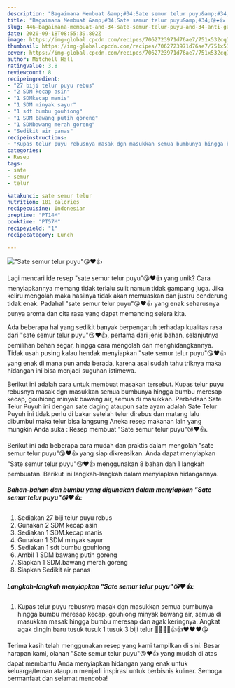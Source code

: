 ```yaml
---
description: "Bagaimana Membuat &amp;#34;Sate semur telur puyu&amp;#34;😘❤️👍 Anti Gagal"
title: "Bagaimana Membuat &amp;#34;Sate semur telur puyu&amp;#34;😘❤️👍 Anti Gagal"
slug: 446-bagaimana-membuat-and-34-sate-semur-telur-puyu-and-34-anti-gagal
date: 2020-09-18T08:55:39.802Z
image: https://img-global.cpcdn.com/recipes/7062723971d76ae7/751x532cq70/sate-semur-telur-puyu😘❤️👍-foto-resep-utama.jpg
thumbnail: https://img-global.cpcdn.com/recipes/7062723971d76ae7/751x532cq70/sate-semur-telur-puyu😘❤️👍-foto-resep-utama.jpg
cover: https://img-global.cpcdn.com/recipes/7062723971d76ae7/751x532cq70/sate-semur-telur-puyu😘❤️👍-foto-resep-utama.jpg
author: Mitchell Hall
ratingvalue: 3.8
reviewcount: 8
recipeingredient:
- "27 biji telur puyu rebus"
- "2 SDM kecap asin"
- "1 SDMkecap manis"
- "1 SDM minyak sayur"
- "1 sdt bumbu gouhiong"
- "1 SDM bawang putih goreng"
- "1 SDMbawang merah goreng"
- "Sedikit air panas"
recipeinstructions:
- "Kupas telur puyu rebusnya masak dgn masukkan semua bumbunya hingga bumbu meresap kecap, gouhiong minyak bawang air, semua di masukkan masak hingga bumbu meresap dan agak keringnya. Angkat agak dingin baru tusuk tusuk 1 tusuk 3 biji telur 🙏🙏🤭🤭👍👍❤️❤️❤️😘"
categories:
- Resep
tags:
- sate
- semur
- telur

katakunci: sate semur telur 
nutrition: 181 calories
recipecuisine: Indonesian
preptime: "PT14M"
cooktime: "PT57M"
recipeyield: "1"
recipecategory: Lunch

---
```



![&#34;Sate semur telur puyu&#34;😘❤️👍](https://img-global.cpcdn.com/recipes/7062723971d76ae7/751x532cq70/sate-semur-telur-puyu😘❤️👍-foto-resep-utama.jpg)

Lagi mencari ide resep &#34;sate semur telur puyu&#34;😘❤️👍 yang unik? Cara menyiapkannya memang tidak terlalu sulit namun tidak gampang juga. Jika keliru mengolah maka hasilnya tidak akan memuaskan dan justru cenderung tidak enak. Padahal &#34;sate semur telur puyu&#34;😘❤️👍 yang enak seharusnya punya aroma dan cita rasa yang dapat memancing selera kita.

Ada beberapa hal yang sedikit banyak berpengaruh terhadap kualitas rasa dari &#34;sate semur telur puyu&#34;😘❤️👍, pertama dari jenis bahan, selanjutnya pemilihan bahan segar, hingga cara mengolah dan menghidangkannya. Tidak usah pusing kalau hendak menyiapkan &#34;sate semur telur puyu&#34;😘❤️👍 yang enak di mana pun anda berada, karena asal sudah tahu triknya maka hidangan ini bisa menjadi suguhan istimewa.

Berikut ini adalah cara untuk membuat masakan tersebut. Kupas telur puyu rebusnya masak dgn masukkan semua bumbunya hingga bumbu meresap kecap, gouhiong minyak bawang air, semua di masukkan. Perbedaan Sate Telur Puyuh ini dengan sate daging ataupun sate ayam adalah Sate Telur Puyuh ini tidak perlu di bakar setelah telur direbus dan matang lalu dibumbui maka telur bisa langsung Aneka resep makanan lain yang mungkin Anda suka : Resep membuat &#34;Sate semur telur puyu&#34;😘❤️👍.


Berikut ini ada beberapa cara mudah dan praktis dalam mengolah &#34;sate semur telur puyu&#34;😘❤️👍 yang siap dikreasikan. Anda dapat menyiapkan &#34;Sate semur telur puyu&#34;😘❤️👍 menggunakan 8 bahan dan 1 langkah pembuatan. Berikut ini langkah-langkah dalam menyiapkan hidangannya.

<!--inarticleads1-->

##### Bahan-bahan dan bumbu yang digunakan dalam menyiapkan &#34;Sate semur telur puyu&#34;😘❤️👍:

1. Sediakan 27 biji telur puyu rebus
1. Gunakan 2 SDM kecap asin
1. Sediakan 1 SDM.kecap manis
1. Gunakan 1 SDM minyak sayur
1. Sediakan 1 sdt bumbu gouhiong
1. Ambil 1 SDM bawang putih goreng
1. Siapkan 1 SDM.bawang merah goreng
1. Siapkan Sedikit air panas




<!--inarticleads2-->

##### Langkah-langkah menyiapkan &#34;Sate semur telur puyu&#34;😘❤️👍:

1. Kupas telur puyu rebusnya masak dgn masukkan semua bumbunya hingga bumbu meresap kecap, gouhiong minyak bawang air, semua di masukkan masak hingga bumbu meresap dan agak keringnya. Angkat agak dingin baru tusuk tusuk 1 tusuk 3 biji telur 🙏🙏🤭🤭👍👍❤️❤️❤️😘




Terima kasih telah menggunakan resep yang kami tampilkan di sini. Besar harapan kami, olahan &#34;Sate semur telur puyu&#34;😘❤️👍 yang mudah di atas dapat membantu Anda menyiapkan hidangan yang enak untuk keluarga/teman ataupun menjadi inspirasi untuk berbisnis kuliner. Semoga bermanfaat dan selamat mencoba!
